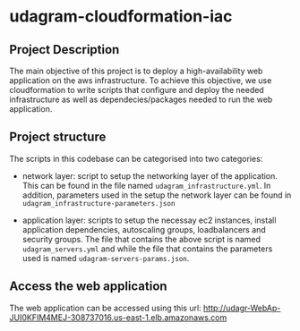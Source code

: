 # udagram-cloudformation-iac

## Project Description

The main objective of this project is to deploy a high-availability web application on the aws infrastructure. To achieve this objective, we use cloudformation to write scripts that configure and deploy the needed infrastructure as well as dependecies/packages needed to run the web application.

## Project structure

The scripts in this codebase can be categorised into two categories:

* network layer: script to setup the networking layer of the application. This can be found in the file named `udagram_infrastructure.yml`. In addition, parameters used in the setup the network layer can be found in `udagram_infrastructure-parameters.json`

* application layer: scripts to setup the necessay ec2 instances, install application dependencies, autoscaling groups, loadbalancers and security groups. The file that contains the above script is named `udagram_servers.yml` and while the file that contains the parameters used is named `udagram-servers-params.json`.


## Access the web application

The web application can be accessed using this url: http://udagr-WebAp-JUI0KFIM4MEJ-308737016.us-east-1.elb.amazonaws.com



